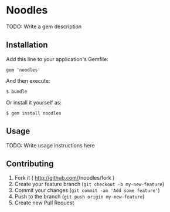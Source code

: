 # Noodles

TODO: Write a gem description

## Installation

Add this line to your application's Gemfile:

    gem 'noodles'

And then execute:

    $ bundle

Or install it yourself as:

    $ gem install noodles

## Usage

TODO: Write usage instructions here

## Contributing

1. Fork it ( http://github.com/<my-github-username>/noodles/fork )
2. Create your feature branch (`git checkout -b my-new-feature`)
3. Commit your changes (`git commit -am 'Add some feature'`)
4. Push to the branch (`git push origin my-new-feature`)
5. Create new Pull Request

